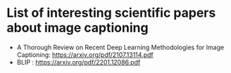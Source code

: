# List of interesting scientific papers about image captioning

- A Thorough Review on Recent Deep Learning Methodologies for Image Captioning: https://arxiv.org/pdf/2107.13114.pdf
- BLIP : https://arxiv.org/pdf/2201.12086.pdf